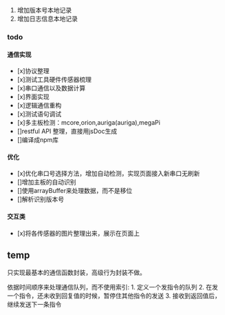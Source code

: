 1. 增加版本号本地记录
1. 增加日志信息本地记录


### todo
#### 通信实现
- [x]协议整理
- [x]测试工具硬件传感器梳理
- [x]串口通信以及数据计算
- [x]界面实现
- [x]逻辑通信重构
- [x]测试语句调试
- [x]多主板检测：mcore,orion,auriga(auriga),megaPi
- []restful API 整理，直接用jsDoc生成
- []编译成npm库

#### 优化
- [x]优化串口号选择方法，增加自动检测，实现页面接入新串口无刷新
- []增加主板的自动识别
- []使用arrayBuffer来处理数据，而不是移位
- []解析识别版本号

#### 交互类
- [x]将各传感器的图片整理出来，展示在页面上


## temp
只实现最基本的通信函数封装，高级行为封装不做。

依据时间顺序来处理通信队列，而不使用索引:
    1. 定义一个发指令的队列
    2. 在发一个指令，还未收到回复值的时候，暂停住其他指令的发送
    3. 接收到返回值后，继续发送下一条指令